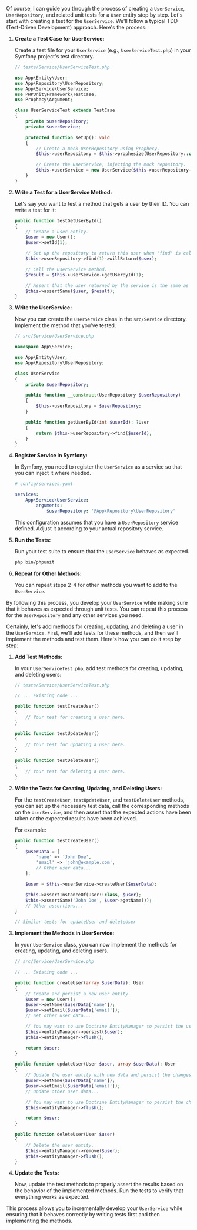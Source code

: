Of course, I can guide you through the process of creating a `UserService`, `UserRepository`, and related unit tests for a `User` entity step by step. Let's start with creating a test for the `UserService`. We'll follow a typical TDD (Test-Driven Development) approach. Here's the process:

1. **Create a Test Case for UserService:**

   Create a test file for your `UserService` (e.g., `UserServiceTest.php`) in your Symfony project's test directory.

   ```php
   // tests/Service/UserServiceTest.php

   use App\Entity\User;
   use App\Repository\UserRepository;
   use App\Service\UserService;
   use PHPUnit\Framework\TestCase;
   use Prophecy\Argument;

   class UserServiceTest extends TestCase
   {
       private $userRepository;
       private $userService;

       protected function setUp(): void
       {
           // Create a mock UserRepository using Prophecy.
           $this->userRepository = $this->prophesize(UserRepository::class);

           // Create the UserService, injecting the mock repository.
           $this->userService = new UserService($this->userRepository->reveal());
       }
   }
   ```

2. **Write a Test for a UserService Method:**

   Let's say you want to test a method that gets a user by their ID. You can write a test for it:

   ```php
   public function testGetUserById()
   {
       // Create a user entity.
       $user = new User();
       $user->setId(1);

       // Set up the repository to return this user when 'find' is called.
       $this->userRepository->find(1)->willReturn($user);

       // Call the UserService method.
       $result = $this->userService->getUserById(1);

       // Assert that the user returned by the service is the same as the user we set up.
       $this->assertSame($user, $result);
   }
   ```

3. **Write the UserService:**

   Now you can create the `UserService` class in the `src/Service` directory. Implement the method that you've tested.

   ```php
   // src/Service/UserService.php

   namespace App\Service;

   use App\Entity\User;
   use App\Repository\UserRepository;

   class UserService
   {
       private $userRepository;

       public function __construct(UserRepository $userRepository)
       {
           $this->userRepository = $userRepository;
       }

       public function getUserById(int $userId): ?User
       {
           return $this->userRepository->find($userId);
       }
   }
   ```

4. **Register Service in Symfony:**

   In Symfony, you need to register the `UserService` as a service so that you can inject it where needed.

   ```yaml
   # config/services.yaml

   services:
       App\Service\UserService:
           arguments:
               $userRepository: '@App\Repository\UserRepository'
   ```

   This configuration assumes that you have a `UserRepository` service defined. Adjust it according to your actual repository service.

5. **Run the Tests:**

   Run your test suite to ensure that the `UserService` behaves as expected.

   ```bash
   php bin/phpunit
   ```

6. **Repeat for Other Methods:**

   You can repeat steps 2-4 for other methods you want to add to the `UserService`.

By following this process, you develop your `UserService` while making sure that it behaves as expected through unit tests. You can repeat this process for the `UserRepository` and any other services you need.

Certainly, let's add methods for creating, updating, and deleting a user in the `UserService`. First, we'll add tests for these methods, and then we'll implement the methods and test them. Here's how you can do it step by step:

1. **Add Test Methods:**

   In your `UserServiceTest.php`, add test methods for creating, updating, and deleting users:

   ```php
   // tests/Service/UserServiceTest.php

   // ... Existing code ...

   public function testCreateUser()
   {
       // Your test for creating a user here.
   }

   public function testUpdateUser()
   {
       // Your test for updating a user here.
   }

   public function testDeleteUser()
   {
       // Your test for deleting a user here.
   }
   ```

2. **Write the Tests for Creating, Updating, and Deleting Users:**

   For the `testCreateUser`, `testUpdateUser`, and `testDeleteUser` methods, you can set up the necessary test data, call the corresponding methods on the `UserService`, and then assert that the expected actions have been taken or the expected results have been achieved.

   For example:

   ```php
   public function testCreateUser()
   {
       $userData = [
           'name' => 'John Doe',
           'email' => 'john@example.com',
           // Other user data...
       ];

       $user = $this->userService->createUser($userData);

       $this->assertInstanceOf(User::class, $user);
       $this->assertSame('John Doe', $user->getName());
       // Other assertions...
   }

   // Similar tests for updateUser and deleteUser
   ```

3. **Implement the Methods in UserService:**

   In your `UserService` class, you can now implement the methods for creating, updating, and deleting users.

   ```php
   // src/Service/UserService.php

   // ... Existing code ...

   public function createUser(array $userData): User
   {
       // Create and persist a new user entity.
       $user = new User();
       $user->setName($userData['name']);
       $user->setEmail($userData['email']);
       // Set other user data...

       // You may want to use Doctrine EntityManager to persist the user.
       $this->entityManager->persist($user);
       $this->entityManager->flush();

       return $user;
   }

   public function updateUser(User $user, array $userData): User
   {
       // Update the user entity with new data and persist the changes.
       $user->setName($userData['name']);
       $user->setEmail($userData['email']);
       // Update other user data...

       // You may want to use Doctrine EntityManager to persist the changes.
       $this->entityManager->flush();

       return $user;
   }

   public function deleteUser(User $user)
   {
       // Delete the user entity.
       $this->entityManager->remove($user);
       $this->entityManager->flush();
   }
   ```

4. **Update the Tests:**

   Now, update the test methods to properly assert the results based on the behavior of the implemented methods. Run the tests to verify that everything works as expected.

This process allows you to incrementally develop your `UserService` while ensuring that it behaves correctly by writing tests first and then implementing the methods.

